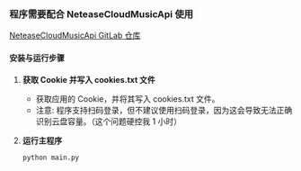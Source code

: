 ### 程序需要配合 NeteaseCloudMusicApi 使用

[NeteaseCloudMusicApi GitLab 仓库](https://gitlab.com/Binaryify/neteasecloudmusicapi)

#### 安装与运行步骤

1. **获取 Cookie 并写入 cookies.txt 文件**  
   - 获取应用的 Cookie，并将其写入 cookies.txt 文件。
   - 注意: 程序支持扫码登录，但不建议使用扫码登录，因为这会导致无法正确识别云盘容量。（这个问题硬控我 1 小时）

3. **运行主程序**  
   ```bash
   python main.py
